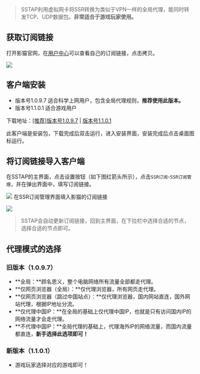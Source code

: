 

> SSTAP利用虚拟网卡将SSR转换为类似于VPN一样的全局代理，能同时转发TCP、UDP数据包。**非常适合于游戏玩家使用。**


## 获取订阅链接

打开影猫官网，在[用户中心](https://sscat.me/user)可以查看自己的订阅链接，点击拷贝。

![](https://i.loli.net/2018/09/22/5ba51d0287c33.png)

## 客户端安装

* 版本号1.0.9.7  适合科学上网用户，包含全局代理规则，**推荐使用此版本。**
* 版本号1.1.0.1  适合游戏用户

下载地址：[\[推荐\]版本号1.0.9.7](https://yun-1256050155.cos.ap-beijing.myqcloud.com/ssr/%28%E6%8E%A8%E8%8D%90%29SSTap-beta-setup-1.0.9.7.exe.7z) \|  [版本号1.1.0.1](https://yun-1256050155.cos.ap-beijing.myqcloud.com/ssr/SSTap-beta-setup-1.1.0.1.exe.7z)

此客户端是安装包，下载完成后双击运行，进入安装界面，安装完成后点击桌面图标运行。

## 将订阅链接导入客户端

在SSTAP的主界面，点击设置按钮（如下图红箭头所示），点击`SSR订阅`-`SSR订阅管理`，并在弹出界面中，填写订阅链接。

![](https://i.loli.net/2018/09/23/5ba7296059ab1.png)
在SSR订阅管理界面填入影猫的订阅链接

![](https://i.loli.net/2018/09/23/5ba7298cd4f68.png)
>SSTAP会自动更新订阅链接，回到主界面，在下拉栏中选择合适的节点，选择合适的节点即可。


## 代理模式的选择

### 旧版本（1.0.9.7）

* **全局：**顾名思义，整个电脑网络所有流量全部都走代理。
* **仅网页浏览器（全局）：**仅代理浏览器，所有网页走代理。
* **仅网页浏览器（跳过中国站点）：**仅代理浏览器，国内网站直连，国外网站代理，根据IP地址分流。
* **仅代理中国IP：**在全局的基础上仅代理中国IP，也就是只有访问国内IP的网络流量才会走代理。
* **不代理中国IP：**全局代理的基础上，代理海外IP的网络流量，而国内流量都直连，**新手选择此选项即可！**

### 新版本（1.1.0.1）

* 游戏玩家选择对应的游戏即可！


